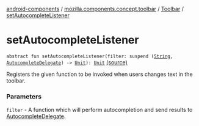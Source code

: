 [android-components](../../index.md) / [mozilla.components.concept.toolbar](../index.md) / [Toolbar](index.md) / [setAutocompleteListener](./set-autocomplete-listener.md)

# setAutocompleteListener

`abstract fun setAutocompleteListener(filter: suspend (`[`String`](https://kotlinlang.org/api/latest/jvm/stdlib/kotlin/-string/index.html)`, `[`AutocompleteDelegate`](../-autocomplete-delegate/index.md)`) -> `[`Unit`](https://kotlinlang.org/api/latest/jvm/stdlib/kotlin/-unit/index.html)`): `[`Unit`](https://kotlinlang.org/api/latest/jvm/stdlib/kotlin/-unit/index.html) [(source)](https://github.com/mozilla-mobile/android-components/blob/master/components/concept/toolbar/src/main/java/mozilla/components/concept/toolbar/Toolbar.kt#L92)

Registers the given function to be invoked when users changes text in the toolbar.

### Parameters

`filter` - A function which will perform autocompletion and send results to [AutocompleteDelegate](../-autocomplete-delegate/index.md).